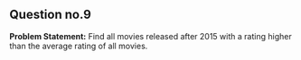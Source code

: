 ## Question no.9
**Problem Statement:** 
Find all movies released after 2015 with a rating higher than the average rating of all movies.